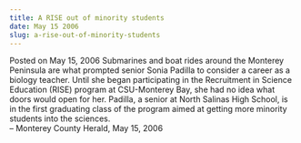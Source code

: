 ```yaml
---
title: A RISE out of minority students
date: May 15 2006
slug: a-rise-out-of-minority-students
---
```


 



<span class="date">Posted on May 15, 2006    </span>
Submarines and boat rides around the Monterey Peninsula are what
prompted senior Sonia Padilla to consider a career as a biology
teacher. Until she began participating in the Recruitment in
Science Education (RISE) program at CSU-Monterey Bay, she had no
idea what doors would open for her. Padilla, a senior at North
Salinas High School, is in the first graduating class of the
program aimed at getting more minority students into the
sciences.<br>
&#x2013; Monterey County Herald, May 15, 2006<br/></br>




```
